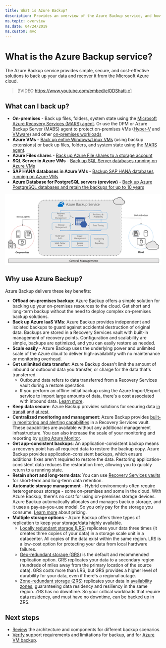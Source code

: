 ```yaml
---
title: What is Azure Backup?
description: Provides an overview of the Azure Backup service, and how it contributes to your business continuity and disaster recovery (BCDR) strategy.
ms.topic: overview
ms.date: 04/24/2019
ms.custom: mvc
---
```

# What is the Azure Backup service?

The Azure Backup service provides simple, secure, and cost-effective solutions to back up your data and recover it from the Microsoft Azure cloud.

> [!VIDEO https://www.youtube.com/embed/elODShatt-c]

## What can I back up?

- **On-premises** - Back up files, folders, system state using the [Microsoft Azure Recovery Services (MARS) agent](backup-support-matrix-mars-agent.md). Or use the DPM or Azure Backup Server (MABS) agent to protect on-premises VMs ([Hyper-V](back-up-hyper-v-virtual-machines-mabs.md) and [VMware](backup-azure-backup-server-vmware.md)) and other [on-premises workloads](backup-mabs-protection-matrix.md)
- **Azure VMs** - [Back up entire Windows/Linux VMs](backup-azure-vms-introduction.md) (using backup extensions) or back up files, folders, and system state using the [MARS agent](backup-azure-manage-mars.md).
- **Azure Files shares** - [Back up Azure File shares to a storage account](backup-afs.md)
- **SQL Server in Azure VMs** -  [Back up SQL Server databases running on Azure VMs](backup-azure-sql-database.md)
- **SAP HANA databases in Azure VMs** - [Backup SAP HANA databases running on Azure VMs](backup-azure-sap-hana-database.md)
- **Azure Database for PostgreSQL servers (preview)** -  [Back up Azure PostgreSQL databases and retain the backups for up to 10 years](backup-azure-database-postgresql.md)

![Azure Backup Overview](./media/backup-overview/azure-backup-overview.png)

## Why use Azure Backup?

Azure Backup delivers these key benefits:

- **Offload on-premises backup**: Azure Backup offers a simple solution for backing up your on-premises resources to the cloud. Get short and long-term backup without the need to deploy complex on-premises backup solutions.
- **Back up Azure IaaS VMs**: Azure Backup provides independent and isolated backups to guard against accidental destruction of original data. Backups are stored in a Recovery Services vault with built-in management of recovery points. Configuration and scalability are simple, backups are optimized, and you can easily restore as needed.
- **Scale easily** - Azure Backup uses the underlying power and unlimited scale of the Azure cloud to deliver high-availability with no maintenance or monitoring overhead.
- **Get unlimited data transfer**: Azure Backup doesn't limit the amount of inbound or outbound data you transfer, or charge for the data that's transferred.
  - Outbound data refers to data transferred from a Recovery Services vault during a restore operation.
  - If you perform an offline initial backup using the Azure Import/Export service to import large amounts of data, there's a cost associated with inbound data.  [Learn more](backup-azure-backup-import-export.md).
- **Keep data secure**: Azure Backup provides solutions for securing data [in transit](backup-azure-security-feature.md) and [at rest](backup-azure-security-feature-cloud.md).
- **Centralized monitoring and management**: Azure Backup provides [built-in monitoring and alerting capabilities](backup-azure-monitoring-built-in-monitor.md) in a Recovery Services vault. These capabilities are available without any additional management infrastructure. You can also increase the scale of your monitoring and reporting by [using Azure Monitor](backup-azure-monitoring-use-azuremonitor.md).
- **Get app-consistent backups**: An application-consistent backup means a recovery point has all required data to restore the backup copy. Azure Backup provides application-consistent backups, which ensure additional fixes aren't required to restore the data. Restoring application-consistent data reduces the restoration time, allowing you to quickly return to a running state.
- **Retain short and long-term data**: You can use [Recovery Services vaults](backup-azure-recovery-services-vault-overview.md) for short-term and long-term data retention.
- **Automatic storage management** - Hybrid environments often require heterogeneous storage - some on-premises and some in the cloud. With Azure Backup, there's no cost for using on-premises storage devices. Azure Backup automatically allocates and manages backup storage, and it uses a pay-as-you-use model. So you only pay for the storage you consume. [Learn more](https://azure.microsoft.com/pricing/details/backup) about pricing.
- **Multiple storage options** - Azure Backup offers three types of replication to keep your storage/data highly available.
  - [Locally redundant storage (LRS)](../storage/common/storage-redundancy.md#locally-redundant-storage) replicates your data three times (it creates three copies of your data) in a storage scale unit in a datacenter. All copies of the data exist within the same region. LRS is a low-cost option for protecting your data from local hardware failures.
  - [Geo-redundant storage (GRS)](../storage/common/storage-redundancy.md#geo-redundant-storage) is the default and recommended replication option. GRS replicates your data to a secondary region (hundreds of miles away from the primary location of the source data). GRS costs more than LRS, but GRS provides a higher level of durability for your data, even if there's a regional outage.
  - [Zone-redundant storage (ZRS)](../storage/common/storage-redundancy.md#zone-redundant-storage) replicates your data in [availability zones](../availability-zones/az-overview.md#availability-zones), guaranteeing data residency and resiliency in the same region. ZRS has no downtime. So your critical workloads that require [data residency](https://azure.microsoft.com/resources/achieving-compliant-data-residency-and-security-with-azure/), and must have no downtime, can be backed up in ZRS.

## Next steps

- [Review](backup-architecture.md) the architecture and components for different backup scenarios.
- [Verify](backup-support-matrix.md) support requirements and limitations for backup, and for [Azure VM backup](backup-support-matrix-iaas.md).
